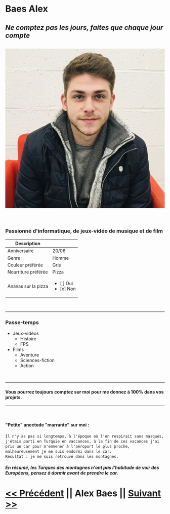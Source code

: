 # Baes Alex

*Ne comptez pas les jours, faites que chaque jour compte*
---
![ ](./Alex.jpg)
---

&nbsp;

### Passionné d'informatique, de jeux-vidéo de musique et de film 

| Description |  |
| -----------  | ----------- |
| Anniversaire | 20/06 |
| Genre :      | Homme |
| Couleur préférée | Gris |
| Nourriture préférée | Pizza |
| Ananas sur la pizza | <ul><li> [ ] Oui </li> <li> [x] Non </li></lu>

&nbsp;

---
### Passe-temps 
- Jeux-vidéos
    - Histoire
    - FPS
- Films 
    - Aventure 
    - Sciences-fiction
    - Action 

&nbsp;

--- 

#### Vous pourrez toujours comptez sur moi pour me donnez à 100% dans vos projets.

---
&nbsp;

#### "Petite" anectode "marrante" sur moi  :
    Il n'y as pas si longtemps, à l'époque où l'on respirait sans masques, j'étais parti en Turquie en vaccances, à la fin de ces vacances j'ai pris un car pour m'emmener à l'aéroport le plus proche, malheureusement je me suis endormi dans le car. 
    Résultat : je me suis retrouvé dans les montagnes.

##### En résumé, les Turques des montagnes n'ont pas l'habitude de voir des Européens, pensez à dormir avant de prendre le car.


[<< Précédent](https://github.com/sebwylleman/challenge-markdown) || Alex Baes  || [Suivant >>](https://github.com/alikhalife/markdown-challenge)
=======
